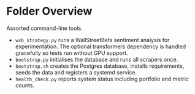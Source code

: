 # Folder Overview

Assorted command-line tools.
- `wsb_strategy.py` runs a WallStreetBets sentiment analysis for experimentation. The optional transformers dependency is handled gracefully so tests run without GPU support.
- `bootstrap.py` initialises the database and runs all scrapers once.
- `bootstrap.sh` creates the Postgres database, installs requirements, seeds the data and registers a systemd service.
- `health_check.py` reports system status including portfolio and metric counts.
